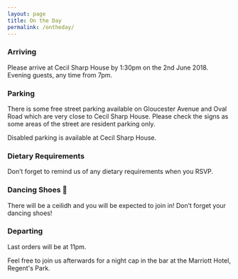 ```yaml
---
layout: page
title: On the Day
permalink: /ontheday/
---
```


### Arriving

Please arrive at Cecil Sharp House by 1:30pm on the 2nd June 2018. Evening guests, any time from 7pm. 

### Parking 

There is some free street parking available on Gloucester Avenue and Oval Road which are very close to Cecil Sharp House. Please check the signs as some areas of the street are resident parking only.

Disabled parking is available at Cecil Sharp House.

### Dietary Requirements

Don’t forget to remind us of any dietary requirements when you RSVP.

### Dancing Shoes 👯

There will be a ceilidh and you will be expected to join in! Don’t forget your dancing shoes!

### Departing

Last orders will be at 11pm.

Feel free to join us afterwards for a night cap in the bar at the Marriott Hotel, Regent's Park.





